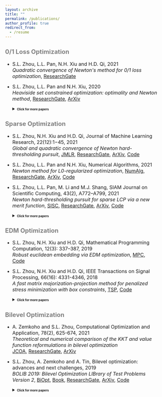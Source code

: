 ```yaml
---
layout: archive
title: ""
permalink: /publications/
author_profile: true
redirect_from:
  - /resume
---
```

 
<span style="color:grey"><b style="font-size:20px"> 0/1 Loss Optimization</b></span> 
---

* <font size=3>S.L. Zhou, L.L. Pan, N.H. Xiu and H.D. Qi, 2021 <br>
  <i>Quadratic convergence of Newton's method for 0/1 loss optimization</i>,
  <a href="https://www.researchgate.net/publication/350442413">ResearchGate</a></font>
  
* <font size=3>S.L. Zhou, L.L. Pan and N.H. Xiu, 2020 <br>
  <i>Heaviside set constrained optimization: optimality and Newton method</i>,
  <a href="https://www.researchgate.net/publication/343362652">ResearchGate</a>,
  <a href="https://arxiv.org/abs/2007.15737">ArXiv</a></font>
  
  <details markdown="1"> 
  <summary><b style="font-size:10px">Click for more papers</b></summary> 
    
  * <font size=3>S.L. Zhou, Z.Y. Luo and N.H. Xiu, 2021 <br> 
    <i>Computing one-bit compressive sensing via double-sparsity constrained optimization</i>,
    <a href="https://www.researchgate.net/publication/348371863">ResearchGate</a>,
    <a href="https://arxiv.org/abs/2101.03599">ArXiv</a>,
    <a href="https://github.com/ShenglongZhou/GPSP">Code</a></font>

  * <font size=3>H.J. Wang, Y.H. Shao, S.L. Zhou, C. Zhang and N.H. Xiu, 2019 <br>
    <i>Support vector machine classifier via L0/1 soft-margin loss</i>,
    <a href="https://www.researchgate.net/publication/338717629">ResearchGate</a>,
    <a href="https://arxiv.org/abs/1912.07418">ArXiv</a>,
    <a href="https://github.com/Huajun-Wang/L01ADMM">Code</a></font>
     
  </details> 
 


<span style="color:grey"><b style="font-size:20px">Sparse Optimization</b></span>
---

* <font size=3> S.L. Zhou, N.H. Xiu and H.D. Qi, Journal of Machine Learning Research, 22(12):1−45, 2021<br>
  <i>Global and quadratic convergence of Newton hard-thresholding pursuit</i>,
  <a href="https://jmlr.org/papers/v22/19-026.html">JMLR</a>, 
  <a href="https://www.researchgate.net/publication/330224407">ResearchGate</a>, 
  <a href="https://arxiv.org/abs/1901.02763">ArXiv</a>, 
  <a href="https://github.com/ShenglongZhou/NHTPver2">Code</a></font>
  
* <font size=3> S.L. Zhou, L.L. Pan and N.H. Xiu,  Numerical Algorithms, 2021 <br>
  <i>Newton method  for L0-regularized optimization</i>,
  <a href="https://doi.org/10.1007/s11075-021-01085-x">NumAlg</a>, 
  <a href="https://www.researchgate.net/publication/340563338">ResearchGate</a>, 
  <a href="https://arxiv.org/abs/2004.05132">ArXiv</a>, 
  <a href="https://github.com/ShenglongZhou/NL0R">Code</a></font>
  
* <font size=3>S.L. Zhou, L.L. Pan, M. Li and M.J. Shang, SIAM Journal on Scientific Computing, 43(2), A772–A799, 2021 <br>
  <i>Newton hard-thresholding pursuit for sparse LCP via a new merit function</i>,
  <a href="https://doi.org/10.1137/19M1301539">SISC</a>, 
  <a href="https://www.researchgate.net/publication/337948990">ResearchGate</a>,
  <a href="https://arxiv.org/abs/2004.02244">ArXiv</a>,
  <a href="https://github.com/ShenglongZhou/NHTPver2">Code</a></font>  
    
  <details markdown="1"> 
  <summary><b style="font-size:10px">Click for more papers</b></summary> 
    
  * <font size=3>S.L. Zhou, 2020 <br>
    <i>Sparse SVM for sufficient data reduction</i>,
    <a href="https://www.researchgate.net/publication/341883040">ResearchGate</a>,
    <a href="https://arxiv.org/abs/2005.13771">ArXiv</a>,
    <a href="https://github.com/ShenglongZhou/NSSVM">Code</a></font>

  * <font size=3>X.R. Li, N.H. Xiu and  S.L. Zhou, Journal of Optimization Theory and Applications, 184, 895–930, 2019 <br>
    <i>Matrix optimization over low-rank spectral sets: stationary points, local and global minimizers</i>,
    <a href="https://link.springer.com/article/10.1007%2Fs10957-019-01606-8">JOTA</a>,
    <a href="https://www.researchgate.net/publication/327581904">ResearchGate</a></font>

  * <font size=3>R. Wang, N.H. Xiu and  S.L. Zhou, 2021 <br>
    <i>Newton method for sparse logistic regression: quadratic convergence and extensive simulations</i>,
    <a href="https://www.researchgate.net/publication/330224305">ResearchGate</a>,
    <a href="https://arxiv.org/abs/1901.02768">ArXiv</a>,
    <a href="https://github.com/ShenglongZhou/NSLR">Code</a></font>

  * <font size=3>L.L. Pan,  S.L. Zhou, N.H. Xiu and H.D. Qi, Pacific Journal of Optimization,  13(2): 325-353, 2017 <br>
    <i>A convergent iterative hard thresholding for sparsity and nonnegativity constrained optimization</i>,
    <a href="http://www.yokohamapublishers.jp/online2/oppjo/vol13/p325.html">PJO</a>,
    <a href="https://www.researchgate.net/publication/299519906">ResearchGate</a>,
    <a href="https://arxiv.org/abs/1406.7178">ArXiv</a>,
    <a href="https://github.com/ShenglongZhou/IIHT">Code</a></font>

  * <font size=3>L.J. Zhang, L.C. Kong and  S.L. Zhou, Journal of Industrial and Management Optimization,   13 (1): 93 - 112, 2017 <br>
    <i>A smoothing iterative method for quantile regression with nonconvex lp Penalty</i>,
    <a href="https://aimsciences.org/article/doi/10.3934/jimo.2016006">JIMO</a></font>

  * <font size=3>Y.Q. Liu, G.K. Liu, X.C. Xiu and  S.L. Zhou, Pacific Journal of Optimization,   13(2): 279-300, 2017 <br>
    <i>The L1-penalized quantile regression for traditional Chinese medicine syndrome manifestation</i>,
    <a href="http://www.yokohamapublishers.jp/online2/oppjo/vol13/p279.html">PJO</a></font>

  * <font size=3>S.L. Zhou, N.H. Xiu, Y.N. Wang, L.C. Kong and H.D. Qi, Information and Inference,  5(1): 76-102, 2016 <br>
    <i>A Null-space-based weighted l1 minimization approach to compressed sensing</i>,
    <a href="https://academic.oup.com/imaiai/article/5/1/76/2357109">IMAIAI</a>,
    <a href="https://www.researchgate.net/publication/294109268">ResearchGate</a>,
    <a href="https://github.com/ShenglongZhou/MIRL1">Code</a></font>

  * <font size=3>L.L. Pan, N.H. Xiu and  S.L. Zhou, Journal of the Operations Research Society of China,  3(4): 421-439, 2015 <br>
    <i>On Solutions of Sparsity Constrained Optimization</i>,
    <a href="https://link.springer.com/article/10.1007/s40305-015-0101-3">JORSC</a></font>

  * <font size=3>S.L. Zhou, N.H. Xiu, Z.Y. Luo and L.C. Kong, Journal of the Operations Research Society of China,  3(2): 231-250, 2015 <br>
    <i>Sparse and low-rank covariance matrix estimation</i>,
    <a href="https://link.springer.com/article/10.1007/s40305-014-0058-7">JORSC</a>,
    <a href="https://github.com/ShenglongZhou/ADMM">Code</a></font>

  * <font size=3>M.J. Shang, S.L. Zhou and N.H. Xiu, Journal of Inequalities and Applications,  34, 2015 <br>
    <i>Extragradient thresholding methods For sparse solutions of co-coercive NCPs</i>,
    <a href="https://journalofinequalitiesandapplications.springeropen.com/articles/10.1186/s13660-015-0551-5">JIA</a></font>

  * <font size=3>M.J. Shang, C. Zhang, D.T. Peng and  S.L. Zhou, Optimization Letters,  9(6): 1231-1245, 2015 <br>
    <i>A half thresholding projection algorithm for sparse solutions of LCPs</i>,
    <a href="https://www.infona.pl/resource/bwmeta1.element.springer-doi-10_1007-S11590-014-0834-7">OPLE</a>,
    <a href="https://github.com/ShenglongZhou/HTPCP">Code</a></font>

  * <font size=3>S.L. Zhou, L.C. Kong and N.H. Xiu, Journal of the Operations Research Society of China,  1(2): 227-237, 2013 <br>
    <i>New bounds for RIC in compressed sensing</i>,
    <a href="https://link.springer.com/article/10.1007/s40305-013-0013-z">JORSC</a></font>

  </details> 


<span style="color:grey"><b style="font-size:20px">EDM Optimization</b></span>
---

* <font size=3> S.L. Zhou, N.H. Xiu and H.D. Qi, Mathematical Programming Computation, 12(3): 337–387, 2019<br>
  <i>Robust euclidean embedding via EDM optimization</i>, 
  <a href="https://link.springer.com/article/10.1007/s12532-019-00168-0">MPC</a>,
  <a href="https://github.com/ShenglongZhou/PREEEDM">Code</a></font>
 
* <font size=3> S.L. Zhou, N.H. Xiu and H.D. Qi, IEEE Transactions on Signal Processing,  66(16): 4331-4346, 2018<br> 
  <i>A fast matrix majorization-projection method for penalized stress minimization with box constraints</i>,
  <a href="https://ieeexplore.ieee.org/document/8399531">TSP</a>,
  <a href="https://github.com/ShenglongZhou/SQREDM">Code</a></font>
  
  <details markdown="1"> 
  <summary><b style="font-size:10px">Click for more papers</b></summary>  
  
  * <font size=3> S.L. Zhou, N.H. Xiu and H.D. Qi, PhD Thesis, University of Southampton, 2018<br>
    <i>Majorization-projection methods for multidimensional scaling via Euclidean distance matrix optimization</i>,
    <a href="https://eprints.soton.ac.uk/429739/">Soton</a></font>
  
  </details> 



<span style="color:grey"><b style="font-size:20px">Bilevel Optimization</b></span>
---

* <font size=3> A. Zemkoho and  S.L. Zhou, Computational Optimization and Application, 78(2), 625-674, 2021 <br>
  <i>Theoretical and numerical comparison of the KKT and value function reformulations in bilevel optimization</i><br> 
  <a href="https://doi.org/10.1007/s10589-020-00250-7">JCOA</a>,
  <a href="https://www.researchgate.net/publication/340769764">ResearchGate</a>,
  <a href="https://arxiv.org/abs/2004.10830">ArXiv</a></font>
 
  
* <font size=3>S.L. Zhou, A. Zemkoho and A. Tin, Bilevel optimization: advances and next challenges, 2019 <br> 
  <i>BOLIB 2019: Bilevel Optimization LIBrary of Test Problems Version 2</i>,
  <a href="https://biopt.github.io/files/Paper.pdf">BiOpt</a>,
  <a href="https://www.springer.com/gp/book/9783030521189">Book</a>, 
  <a href="https://www.researchgate.net/publication/338375731">ResearchGate</a>,
  <a href="https://arxiv.org/abs/1812.00230">ArXiv</a>,
  <a href="https://biopt.github.io/bolib/">Code</a></font>

  <details markdown="1"> 
   <summary><b style="font-size:10px">Click for more papers</b></summary> 
  
   * <font size=3> A. Fischer, A. Zemkoho and  S.L. Zhou, 2019 <br>
     <i>Semismooth Newton-type method for bilevel optimization: Global convergence and extensive numerical experiments</i>,
     <a href="https://www.researchgate.net/publication/337943979">ResearchGate</a>,
     <a href="https://arxiv.org/abs/1912.07079">ArXiv</a></font>
  
    </details> 
